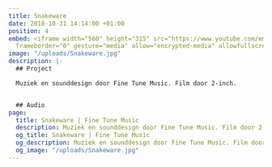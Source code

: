 ```yaml
---
title: Snakeware
date: 2018-10-31 14:14:00 +01:00
position: 4
embed: <iframe width="560" height="315" src="https://www.youtube.com/embed/C-U3nPh6kgo?rel=0&amp;showinfo=0"
  frameborder="0" gesture="media" allow="encrypted-media" allowfullscreen></iframe>
image: "/uploads/Snakeware.jpg"
description: |-
  ## Project

  Muziek en sounddesign door Fine Tune Music. Film door 2-inch.


  ## Audio
page:
  title: Snakeware | Fine Tune Music
  description: Muziek en sounddesign door Fine Tune Music. Film door 2-inch.
  og_title: Snakeware | Fine Tune Music
  og_description: Muziek en sounddesign door Fine Tune Music. Film door 2-inch.
  og_image: "/uploads/Snakeware.jpg"
---
```


